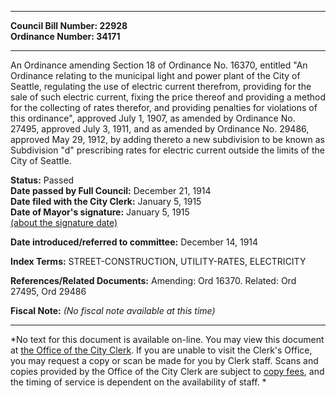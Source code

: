 * * * * *  
  
**Council Bill Number: [](#h0)[](#h2)22928**   
**Ordinance Number: 34171**  
  
* * * * *  
  
An Ordinance amending Section 18 of Ordinance No. 16370, entitled "An Ordinance relating to the municipal light and power plant of the City of Seattle, regulating the use of electric current therefrom, providing for the sale of such electric current, fixing the price thereof and providing a method for the collecting of rates therefor, and providing penalties for violations of this ordinance", approved July 1, 1907, as amended by Ordinance No. 27495, approved July 3, 1911, and as amended by Ordinance No. 29486, approved May 29, 1912, by adding thereto a new subdivision to be known as Subdivision "d" prescribing rates for electric current outside the limits of the City of Seattle.  
  
**Status:** Passed   
**Date passed by Full Council:** December 21, 1914   
**Date filed with the City Clerk:** January 5, 1915   
**Date of Mayor's signature:** January 5, 1915   
[(about the signature date)](/~public/approvaldate.htm)   
  
  
**Date introduced/referred to committee:** December 14, 1914   
  
**Index Terms:** STREET-CONSTRUCTION, UTILITY-RATES, ELECTRICITY  
  
**References/Related Documents:** Amending: Ord 16370. Related: Ord 27495, Ord 29486  
  
**Fiscal Note:** *(No fiscal note available at this time)*  
  
* * * * *  
  
*No text for this document is available on-line. You may view this document at [the Office of the City Clerk](http://www.seattle.gov/leg/clerk/contactUs.htm). If you are unable to visit the Clerk's Office, you may request a copy or scan be made for you by Clerk staff. Scans and copies provided by the Office of the City Clerk are subject to [copy fees](http://clerk.seattle.gov/~public/clerkfees.htm), and the timing of service is dependent on the availability of staff. *  
  
  
